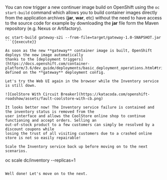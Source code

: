 
You can now trigger a new continuer image build on OpenShift using 
the `oc start-build` command which allows you to build container images directly from the application 
archives (**jar**, **war**, etc) without the need to have access to the source code for example by downloading 
the **jar** file form the Maven repository (e.g. Nexus or Artifactory).

```
oc start-build gateway-s2i --from-file=target/gateway-1.0-SNAPSHOT.jar
```{{execute}}

As soon as the new **gateway** container image is built, OpenShift deploys the new image automatically 
thanks to the [deployment triggers](https://docs.openshift.com/container-platform/3.6/dev_guide/deployments/basic_deployment_operations.html#triggers) 
defined on the **gateway** deployment config.

Let's try the Web UI again in the browser while the Inventory service is still down.

![CoolStore With Circuit Breaker](https://katacoda.com/openshift-roadshow/assets/fault-coolstore-with-cb.png)

It looks better now! The Inventory service failure is contained and the inventory status is removed from the 
user interface and allows the CoolStore online shop to continue functioning and accept orders. Selling an 
out-of-stock product to a few customers can simply be resolved by a discount coupons while 
losing the trust of all visiting customers due to a crashed online store is not so easily repairable!

Scale the Inventory service back up before moving on to the next scenarios.

```
oc scale dc/inventory --replicas=1
```{{execute}}

Well done! Let's move on to the next.
